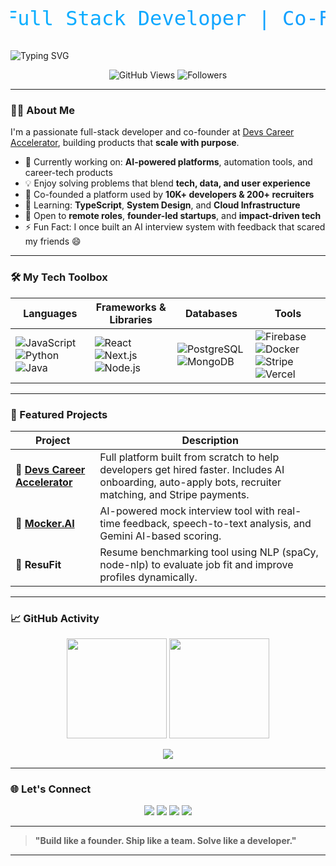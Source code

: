 <!-- Profile Banner -->
<p align="center">
  <svg width="100%" height="100">
    <defs>
      <linearGradient id="grad" x1="0" x2="1">
        <stop offset="0%" stop-color="#00bfff">
          <animate attributeName="offset" values="0;1" dur="3s" repeatCount="indefinite" />
        </stop>
        <stop offset="100%" stop-color="#1e90ff">
          <animate attributeName="offset" values="1;0" dur="3s" repeatCount="indefinite" />
        </stop>
      </linearGradient>
    </defs>
    <text x="50%" y="65%" text-anchor="middle" dominant-baseline="middle" font-size="32" font-family="Fira Code, monospace" fill="url(#grad)">
      Hi 👋 I'm Jatin Sharma — Full Stack Developer | Co-Founder | Product Builder
    </text>
  </svg>
</p>

<img src="https://readme-typing-svg.herokuapp.com?font=Fira+Code&size=30&duration=3000&pause=1000&color=00BFFF&center=true&vCenter=true&multiline=true&width=1000&height=120&lines=Hi+%F0%9F%91%8B%2C+I'm+Jatin+Sharma!;Full-Stack+Developer+%7C+Co-Founder+%7C+Product+Builder;AI-powered+Tech+%7C+Open+Source+%7C+Automation+Lover" alt="Typing SVG" />

<p align="center">
  <img src="https://komarev.com/ghpvc/?username=MrtitaniumJ&style=flat-square&color=blue" alt="GitHub Views" />
  <img src="https://img.shields.io/github/followers/MrtitaniumJ?label=Follow&style=flat-square" alt="Followers" />
</p>

---

### 🧑‍💻 About Me

I'm a passionate full-stack developer and co-founder at [Devs Career Accelerator](https://devscareeraccelerator.com), building products that **scale with purpose**.

- 🔭 Currently working on: **AI-powered platforms**, automation tools, and career-tech products
- 💡 Enjoy solving problems that blend **tech, data, and user experience**
- 🚀 Co-founded a platform used by **10K+ developers & 200+ recruiters**
- 🌱 Learning: **TypeScript**, **System Design**, and **Cloud Infrastructure**
- 🎯 Open to **remote roles**, **founder-led startups**, and **impact-driven tech**
- ⚡ Fun Fact: I once built an AI interview system with feedback that scared my friends 😄

---

### 🛠️ My Tech Toolbox

| Languages | Frameworks & Libraries | Databases | Tools |
|----------|------------------------|----------|--------|
| ![JavaScript](https://img.shields.io/badge/-JavaScript-black?style=flat&logo=javascript) ![Python](https://img.shields.io/badge/-Python-black?style=flat&logo=python) ![Java](https://img.shields.io/badge/-Java-black?style=flat&logo=java) | ![React](https://img.shields.io/badge/-React-black?style=flat&logo=react) ![Next.js](https://img.shields.io/badge/-Next.js-black?style=flat&logo=next.js) ![Node.js](https://img.shields.io/badge/-Node.js-black?style=flat&logo=node.js) | ![PostgreSQL](https://img.shields.io/badge/-PostgreSQL-black?style=flat&logo=postgresql) ![MongoDB](https://img.shields.io/badge/-MongoDB-black?style=flat&logo=mongodb) | ![Firebase](https://img.shields.io/badge/-Firebase-black?style=flat&logo=firebase) ![Docker](https://img.shields.io/badge/-Docker-black?style=flat&logo=docker) ![Stripe](https://img.shields.io/badge/-Stripe-black?style=flat&logo=stripe) ![Vercel](https://img.shields.io/badge/-Vercel-black?style=flat&logo=vercel) |

---

### 🚀 Featured Projects

| Project | Description |
|--------|-------------|
| 🎯 [**Devs Career Accelerator**](https://devscareeraccelerator.com) | Full platform built from scratch to help developers get hired faster. Includes AI onboarding, auto-apply bots, recruiter matching, and Stripe payments. |
| 🧠 [**Mocker.AI**](https://github.com/MrtitaniumJ/Mocker.AI) | AI-powered mock interview tool with real-time feedback, speech-to-text analysis, and Gemini AI-based scoring. |
| 📄 **ResuFit** | Resume benchmarking tool using NLP (spaCy, node-nlp) to evaluate job fit and improve profiles dynamically. |

---

### 📈 GitHub Activity

<p align="center">
  <img src="https://github-readme-stats.vercel.app/api?username=MrtitaniumJ&show_icons=true&theme=tokyonight&hide_border=true" height="160" />
  <img src="https://github-readme-stats.vercel.app/api/top-langs/?username=MrtitaniumJ&layout=compact&theme=tokyonight&hide_border=true" height="160"/>
</p>

<p align="center">
  <img src="https://github-readme-streak-stats.herokuapp.com/?user=MrtitaniumJ&theme=tokyonight&hide_border=true" />
</p>

---

### 🌐 Let's Connect

<p align="center">
  <a href="mailto:jkjatinsharma72@gmail.com"><img src="https://img.shields.io/badge/Gmail-D14836?style=for-the-badge&logo=gmail&logoColor=white"></a>
  <a href="https://www.linkedin.com/in/jatin-sharma-82121217a/"><img src="https://img.shields.io/badge/LinkedIn-blue?style=for-the-badge&logo=linkedin&logoColor=white"></a>
  <a href="https://twitter.com/jksharma_jatin"><img src="https://img.shields.io/badge/Twitter-%231DA1F2.svg?style=for-the-badge&logo=twitter&logoColor=white"></a>
  <a href="https://holopin.io/@jkjatinsharma72"><img src="https://img.shields.io/badge/Holopin-Badges-black?style=for-the-badge&logo=holopin&logoColor=white"></a>
</p>

---

> **"Build like a founder. Ship like a team. Solve like a developer."**

---

